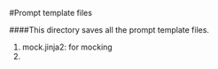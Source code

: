 #Prompt template files

####This directory saves all the prompt template files.

1. mock.jinja2: for mocking
2. 
